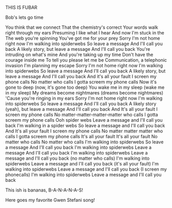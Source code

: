 THIS IS FUBAR

Bob's lets go time


You think that we connect
That the chemistry's correct
Your words walk right through my ears
Presuming I like what I hear
And now I'm stuck in the
The web you're spinning
You've got me for your prey
Sorry I'm not home right now
I'm walking into spiderwebs
So leave a message
And I'll call you back
A likely story, but leave a message
And I'll call you back
You're intruding on what's mine
And you're taking up my time
Don't have the courage inside me
To tell you please let me be
Communication, a telephonic invasion
I'm planning my escape
Sorry I'm not home right now
I'm walking into spiderwebs
So leave a message
And I'll call you back
A likely story, but leave a message
And I'll call you back
And it's all your fault
I screen my phone calls
No matter who calls
I gotta screem my phone calls
Now it's gone to deep (now, it's gone too deep)
You wake me in my sleep (wake me in my sleep)
My dreams become nightmares (dreams become nightmares)
'Cause you're ringing in my ears
Sorry I'm not home right now
I'm walking into spiderwebs
So leave a message
And I'll call you back
A likely story (yeah), but leave a message
And I'll call you back
And It's all your fault
I screen my phone calls
No matter-matter-matter-matter who calls
I gotta screem my phone calls
Ooh spider webs
Leave a message and I'll call you back
I'm walking in a spider webs
So leave a message and I'll call you back
And It's all your fault
I screen my phone calls
No matter matter matter who calls
I gotta screem my phone calls
It's all your fault
It's all your fault
No matter who calls
No matter who calls
I'm walking into spiderwebs
So leave a message
And I'll call you back
I'm walking into spiderwebs
Leave a message
And I'll call you back
I'm walking into spiderwebs
Leave a message and I'll call you back (no matter who calls)
I'm walking into spiderwebs
Leave a message and I'll call you back (it's all your fault)
I'm walking into spiderwebs
Leave a message and I'll call you back (I screen my phonecalls)
I'm walking into spiderwebs
Leave a message and I'll call you back

This ish is bananas, B-A-N-A-N-A-S!


Here goes my favorite Gwen Stefani song!

